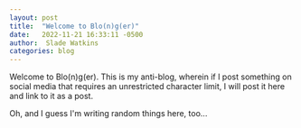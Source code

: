 ```yaml
---
layout: post
title:  "Welcome to Blo(n)g(er)"
date:   2022-11-21 16:33:11 -0500
author:  Slade Watkins
categories: blog
---
```


Welcome to Blo(n)g(er). This is my anti-blog, wherein if I post something on social media that requires an unrestricted character limit, I will post it here and link to it as a post.

Oh, and I guess I'm writing random things here, too...